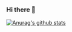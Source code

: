 ### Hi there 👋

[![Anurag's github stats](https://github-readme-stats.vercel.app/api?username=ChrisLo0751)](https://github.com/anuraghazra/github-readme-stats)

<!--
**ChrisLo0751/ChrisLo0751** is a ✨ _special_ ✨ repository because its `README.md` (this file) appears on your GitHub profile.

Here are some ideas to get you started:

- 🔭 I’m currently working on ...
- 🌱 I’m currently learning ...
- 👯 I’m looking to collaborate on ...
- 🤔 I’m looking for help with ...
- 💬 Ask me about ...
- 📫 How to reach me: ...
- 😄 Pronouns: ...
- ⚡ Fun fact: ...
-->
